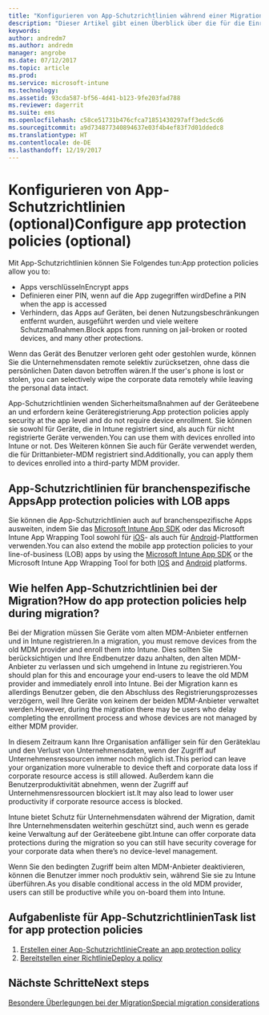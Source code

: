 ```yaml
---
title: "Konfigurieren von App-Schutzrichtlinien während einer Migration von Intune"
description: "Dieser Artikel gibt einen Überblick über die für die Einrichtung der App-Schutzrichtlinien notwendigen Schritte während einer Migration von Intune."
keywords: 
author: andredm7
ms.author: andredm
manager: angrobe
ms.date: 07/12/2017
ms.topic: article
ms.prod: 
ms.service: microsoft-intune
ms.technology: 
ms.assetid: 93cda587-bf56-4d41-b123-9fe203fad788
ms.reviewer: dagerrit
ms.suite: ems
ms.openlocfilehash: c58ce51731b476cfca71851430297aff3edc5cd6
ms.sourcegitcommit: a9d734877340894637e03f4b4ef83f7d01ddedc8
ms.translationtype: HT
ms.contentlocale: de-DE
ms.lasthandoff: 12/19/2017
---
```

# <a name="configure-app-protection-policies-optional"></a><span data-ttu-id="9b0ce-103">Konfigurieren von App-Schutzrichtlinien (optional)</span><span class="sxs-lookup"><span data-stu-id="9b0ce-103">Configure app protection policies (optional)</span></span>


<span data-ttu-id="9b0ce-104">Mit App-Schutzrichtlinien können Sie Folgendes tun:</span><span class="sxs-lookup"><span data-stu-id="9b0ce-104">App protection policies allow you to:</span></span>
* <span data-ttu-id="9b0ce-105">Apps verschlüsseln</span><span class="sxs-lookup"><span data-stu-id="9b0ce-105">Encrypt apps</span></span>
* <span data-ttu-id="9b0ce-106">Definieren einer PIN, wenn auf die App zugegriffen wird</span><span class="sxs-lookup"><span data-stu-id="9b0ce-106">Define a PIN when the app is accessed</span></span>
* <span data-ttu-id="9b0ce-107">Verhindern, das Apps auf Geräten, bei denen Nutzungsbeschränkungen entfernt wurden, ausgeführt werden und viele weitere Schutzmaßnahmen.</span><span class="sxs-lookup"><span data-stu-id="9b0ce-107">Block apps from running on jail-broken or rooted devices, and many other protections.</span></span>

<span data-ttu-id="9b0ce-108">Wenn das Gerät des Benutzer verloren geht oder gestohlen wurde, können Sie die Unternehmensdaten remote selektiv zurücksetzen, ohne dass die persönlichen Daten davon betroffen wären.</span><span class="sxs-lookup"><span data-stu-id="9b0ce-108">If the user's phone is lost or stolen, you can selectively wipe the corporate data remotely while leaving the personal data intact.</span></span>

<span data-ttu-id="9b0ce-109">App-Schutzrichtlinien wenden Sicherheitsmaßnahmen auf der Geräteebene an und erfordern keine Geräteregistrierung.</span><span class="sxs-lookup"><span data-stu-id="9b0ce-109">App protection policies apply security at the app level and do not require device enrollment.</span></span> <span data-ttu-id="9b0ce-110">Sie können sie sowohl für Geräte, die in Intune registriert sind, als auch für nicht registrierte Geräte verwenden.</span><span class="sxs-lookup"><span data-stu-id="9b0ce-110">You can use them with devices enrolled into Intune or not.</span></span> <span data-ttu-id="9b0ce-111">Des Weiteren können Sie auch für Geräte verwendet werden, die für Drittanbieter-MDM registriert sind.</span><span class="sxs-lookup"><span data-stu-id="9b0ce-111">Additionally, you can apply them to devices enrolled into a third-party MDM provider.</span></span>

## <a name="app-protection-policies-with-lob-apps"></a><span data-ttu-id="9b0ce-112">App-Schutzrichtlinien für branchenspezifische Apps</span><span class="sxs-lookup"><span data-stu-id="9b0ce-112">App protection policies with LOB apps</span></span>

<span data-ttu-id="9b0ce-113">Sie können die App-Schutzrichtlinien auch auf branchenspezifische Apps ausweiten, indem Sie das [Microsoft Intune App SDK](app-sdk-get-started.md) oder das Microsoft Intune App Wrapping Tool sowohl für [iOS](https://www.microsoft.com/download/details.aspx?id=45218&751be11f-ede8-5a0c-058c-2ee190a24fa6=True)- als auch für [Android](https://www.microsoft.com/download/details.aspx?id=47267)-Plattformen verwenden.</span><span class="sxs-lookup"><span data-stu-id="9b0ce-113">You can also extend the mobile app protection policies to your line-of-business (LOB) apps by using the [Microsoft Intune App SDK](app-sdk-get-started.md) or the Microsoft Intune App Wrapping Tool for both [IOS](https://www.microsoft.com/download/details.aspx?id=45218&751be11f-ede8-5a0c-058c-2ee190a24fa6=True) and [Android](https://www.microsoft.com/download/details.aspx?id=47267) platforms.</span></span>

## <a name="how-do-app-protection-policies-help-during-migration"></a><span data-ttu-id="9b0ce-114">Wie helfen App-Schutzrichtlinien bei der Migration?</span><span class="sxs-lookup"><span data-stu-id="9b0ce-114">How do app protection policies help during migration?</span></span>

<span data-ttu-id="9b0ce-115">Bei der Migration müssen Sie Geräte vom alten MDM-Anbieter entfernen und in Intune registrieren.</span><span class="sxs-lookup"><span data-stu-id="9b0ce-115">In a migration, you must remove devices from the old MDM provider and enroll them into Intune.</span></span> <span data-ttu-id="9b0ce-116">Dies sollten Sie berücksichtigen und Ihre Endbenutzer dazu anhalten, den alten MDM-Anbieter zu verlassen und sich umgehend in Intune zu registrieren.</span><span class="sxs-lookup"><span data-stu-id="9b0ce-116">You should plan for this and encourage your end-users to leave the old MDM provider and immediately enroll into Intune.</span></span> <span data-ttu-id="9b0ce-117">Bei der Migration kann es allerdings Benutzer geben, die den Abschluss des Registrierungsprozesses verzögern, weil Ihre Geräte von keinem der beiden MDM-Anbieter verwaltet werden.</span><span class="sxs-lookup"><span data-stu-id="9b0ce-117">However, during the migration there may be users who delay completing the enrollment process and whose devices are not managed by either MDM provider.</span></span>

<span data-ttu-id="9b0ce-118">In diesem Zeitraum kann Ihre Organisation anfälliger sein für den Geräteklau und den Verlust von Unternehmensdaten, wenn der Zugriff auf Unternehmensressourcen immer noch möglich ist.</span><span class="sxs-lookup"><span data-stu-id="9b0ce-118">This period can leave your organization more vulnerable to device theft and corporate data loss if corporate resource access is still allowed.</span></span> <span data-ttu-id="9b0ce-119">Außerdem kann die Benutzerproduktivität abnehmen, wenn der Zugriff auf Unternehmensressourcen blockiert ist.</span><span class="sxs-lookup"><span data-stu-id="9b0ce-119">It may also lead to lower user productivity if corporate resource access is blocked.</span></span>

<span data-ttu-id="9b0ce-120">Intune bietet Schutz für Unternehmensdaten während der Migration, damit Ihre Unternehmensdaten weiterhin geschützt sind, auch wenn es gerade keine Verwaltung auf der Geräteebene gibt.</span><span class="sxs-lookup"><span data-stu-id="9b0ce-120">Intune can offer corporate data protections during the migration so you can still have security coverage for your corporate data when there’s no device-level management.</span></span>

<span data-ttu-id="9b0ce-121">Wenn Sie den bedingten Zugriff beim alten MDM-Anbieter deaktivieren, können die Benutzer immer noch produktiv sein, während Sie sie zu Intune überführen.</span><span class="sxs-lookup"><span data-stu-id="9b0ce-121">As you disable conditional access in the old MDM provider, users can still be productive while you on-board them into Intune.</span></span>

## <a name="task-list-for-app-protection-policies"></a><span data-ttu-id="9b0ce-122">Aufgabenliste für App-Schutzrichtlinien</span><span class="sxs-lookup"><span data-stu-id="9b0ce-122">Task list for app protection policies</span></span>

1. [<span data-ttu-id="9b0ce-123">Erstellen einer App-Schutzrichtlinie</span><span class="sxs-lookup"><span data-stu-id="9b0ce-123">Create an app protection policy</span></span>](app-protection-policies.md#create-an-app-protection-policy)
2. [<span data-ttu-id="9b0ce-124">Bereitstellen einer Richtlinie</span><span class="sxs-lookup"><span data-stu-id="9b0ce-124">Deploy a policy</span></span>](app-protection-policies.md#deploy-a-policy-to-users)


## <a name="next-steps"></a><span data-ttu-id="9b0ce-125">Nächste Schritte</span><span class="sxs-lookup"><span data-stu-id="9b0ce-125">Next steps</span></span>

[<span data-ttu-id="9b0ce-126">Besondere Überlegungen bei der Migration</span><span class="sxs-lookup"><span data-stu-id="9b0ce-126">Special migration considerations</span></span>](migration-guide-considerations.md)
